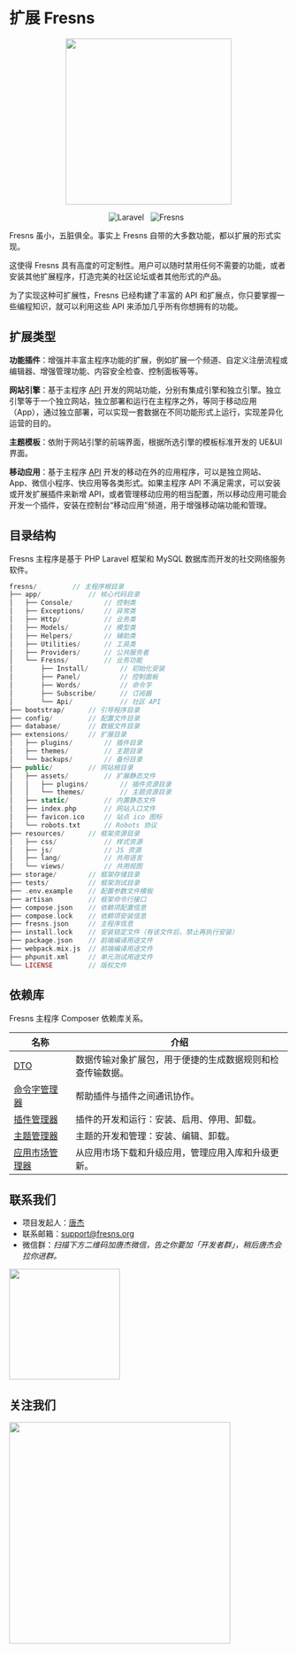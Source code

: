 # 扩展 Fresns

<p align="center"><img src="https://cdn.fresns.cn/wiki/images/logo.png" width="300"></p>

<p align="center">
<img src="https://img.shields.io/badge/Laravel-v9.x-blueviolet" alt="Laravel" style="display:inline">
<img src="https://img.shields.io/badge/Fresns-v2.x-blue" alt="Fresns" style="display:inline;margin:0 8px">
</p>

Fresns 虽小，五脏俱全。事实上 Fresns 自带的大多数功能，都以扩展的形式实现。

这使得 Fresns 具有高度的可定制性。用户可以随时禁用任何不需要的功能，或者安装其他扩展程序，打造完美的社区论坛或者其他形式的产品。

为了实现这种可扩展性，Fresns 已经构建了丰富的 API 和扩展点，你只要掌握一些编程知识，就可以利用这些 API 来添加几乎所有你想拥有的功能。


## 扩展类型

**功能插件**：增强并丰富主程序功能的扩展，例如扩展一个频道、自定义注册流程或编辑器、增强管理功能、内容安全检查、控制面板等等。

**网站引擎**：基于主程序 [API](../api/) 开发的网站功能，分别有集成引擎和独立引擎。独立引擎等于一个独立网站，独立部署和运行在主程序之外，等同于移动应用（App），通过独立部署，可以实现一套数据在不同功能形式上运行，实现差异化运营的目的。

**主题模板**：依附于网站引擎的前端界面，根据所选引擎的模板标准开发的 UE&UI 界面。

**移动应用**：基于主程序 [API](../api/) 开发的移动在外的应用程序，可以是独立网站、App、微信小程序、快应用等各类形式。如果主程序 API 不满足需求，可以安装或开发扩展插件来新增 API，或者管理移动应用的相当配置，所以移动应用可能会开发一个插件，安装在控制台“移动应用”频道，用于增强移动端功能和管理。


## 目录结构

Fresns 主程序是基于 PHP Laravel 框架和 MySQL 数据库而开发的社交网络服务软件。

```php
fresns/         // 主程序根目录
├── app/            // 核心代码目录
│   ├── Console/        // 控制类
│   ├── Exceptions/     // 异常类
│   ├── Http/           // 业务类
│   ├── Models/         // 模型类
│   ├── Helpers/        // 辅助类
│   ├── Utilities/      // 工具类
│   ├── Providers/      // 公共服务者
│   └── Fresns/         // 业务功能
│       ├── Install/        // 初始化安装
│       ├── Panel/          // 控制面板
│       ├── Words/          // 命令字
│       ├── Subscribe/      // 订阅器
│       └── Api/            // 社区 API
├── bootstrap/      // 引导程序目录
├── config/         // 配置文件目录
├── database/       // 数据文件目录
├── extensions/     // 扩展目录
│   ├── plugins/        // 插件目录
│   ├── themes/         // 主题目录
│   └── backups/        // 备份目录
├── public/         // 网站根目录
│   ├── assets/         // 扩展静态文件
│   │   ├── plugins/        // 插件资源目录
│   │   └── themes/         // 主题资源目录
│   ├── static/         // 内置静态文件
│   ├── index.php       // 网站入口文件
│   ├── favicon.ico     // 站点 ico 图标
│   └── robots.txt      // Robots 协议
├── resources/      // 框架资源目录
│   ├── css/            // 样式资源
│   ├── js/             // JS 资源
│   ├── lang/           // 共用语言
│   └── views/          // 共用视图
├── storage/        // 框架存储目录
├── tests/          // 框架测试目录
├── .env.example    // 配置参数文件模板
├── artisan         // 框架命令行接口
├── compose.json    // 依赖项配置信息
├── compose.lock    // 依赖项安装信息
├── fresns.json     // 主程序信息
├── install.lock    // 安装锁定文件（有该文件后，禁止再执行安装）
├── package.json    // 前端编译用途文件
├── webpack.mix.js  // 前端编译用途文件
├── phpunit.xml     // 单元测试用途文件
└── LICENSE         // 版权文件
```


## 依赖库

Fresns 主程序 Composer 依赖库关系。

| 名称 | 介绍 |
| --- | --- |
| [DTO](https://github.com/fresns/dto) | 数据传输对象扩展包，用于便捷的生成数据规则和检查传输数据。 |
| [命令字管理器](https://github.com/fresns/cmd-word-manager) | 帮助插件与插件之间通讯协作。 |
| [插件管理器](https://github.com/fresns/plugin-manager) | 插件的开发和运行：安装、启用、停用、卸载。 |
| [主题管理器](https://github.com/fresns/theme-manager) | 主题的开发和管理：安装、编辑、卸载。 |
| [应用市场管理器](https://github.com/fresns/market-manager) | 从应用市场下载和升级应用，管理应用入库和升级更新。 |


## 联系我们

- 项目发起人：[唐杰](https://tangjie.me/about)
- 联系邮箱：[support@fresns.org](mailto:support@fresns.org)
- 微信群：*扫描下方二维码加唐杰微信，告之你要加「开发者群」，稍后唐杰会拉你进群。*

<img src="https://cdn.fresns.cn/wiki/images/wechat.jpg" width="200">

## 关注我们

<img src="https://cdn.fresns.cn/wiki/images/wechat-mp.png" width="400">
